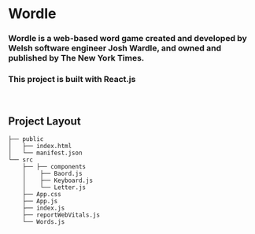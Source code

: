 # Wordle

### Wordle is a web-based word game created and developed by Welsh software engineer Josh Wardle, and owned and published by The New York Times.

### This project is built with React.js

<br />

## Project Layout

```
├── public
│   ├── index.html
│   └── manifest.json
└── src
    ├── ├── components
    │    ├── Baord.js
    │    ├── Keyboard.js
    │    └── Letter.js
    ├── App.css
    ├── App.js
    ├── index.js
    ├── reportWebVitals.js
    └── Words.js

```
